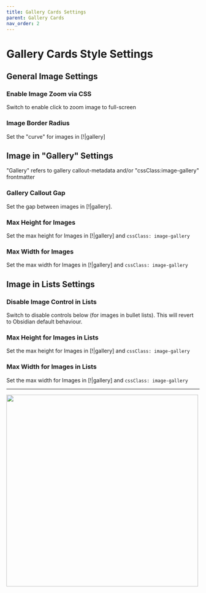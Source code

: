 ```yaml
---
title: Gallery Cards Settings
parent: Gallery Cards
nav_order: 2
---
```


# Gallery Cards Style Settings


## General Image Settings

### Enable Image Zoom via CSS
Switch to enable click to zoom image to full-screen

### Image Border Radius
Set the "curve" for images in [!<anycallout>|gallery]


## Image in "Gallery" Settings
"Gallery" refers to gallery callout-metadata and/or "cssClass:image-gallery" frontmatter

### Gallery Callout Gap
Set the gap between images in [!<anycallout>|gallery].

### Max Height for Images
Set the max height for Images in [!<anycallout>|gallery] and `cssClass: image-gallery`

### Max Width for Images
Set the max width for Images in [!<anycallout>|gallery] and `cssClass: image-gallery`


## Image in Lists Settings

### Disable Image Control in Lists
Switch to disable controls below (for images in bullet lists). This will revert to Obsidian default behaviour.

### Max Height for Images in Lists
Set the max height for Images in [!<anycallout>|gallery] and `cssClass: image-gallery`

### Max Width for Images in Lists
Set the max width for Images in [!<anycallout>|gallery] and `cssClass: image-gallery`

---

<img src="https://raw.githubusercontent.com/efemkay/obsidian-modular-css-layout/main/docs/assets/gallery-cards-settings.png" width="500">
